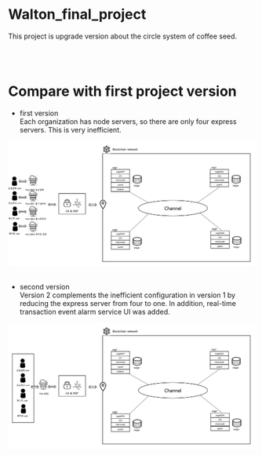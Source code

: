 # Walton_final_project
This project is upgrade version about the circle system of coffee seed.

<br><br>
# Compare with first project version


- first version <br>
Each organization has node servers, so there are only four express servers. This is very inefficient.

![version1](./images/version1.png) <br><br>

- second version <br>
Version 2 complements the inefficient configuration in version 1 by reducing the express server from four to one. In addition, real-time transaction event alarm service UI was added.


![version4](./images/version4.png)
